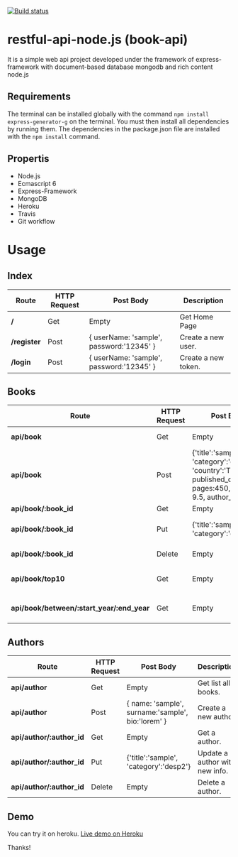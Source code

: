 [![Build status](https://api.travis-ci.org/sinantok/restful-api-node.js.svg)](https://travis-ci.org/sinantok/restful-api-node.js)

# restful-api-node.js (book-api)

It is a simple web api project developed under the framework of express-framework with document-based database mongodb and rich content node.js

## [](https://github.com/sinantok/restful-api-node.js#requirements)Requirements

The terminal can be installed globally with the command  `npm install express-generator-g`  on the terminal. You must then install all dependencies by running them. The dependencies in the package.json file are installed with the  `npm install`  command.

## [](https://github.com/sinantok/restful-api-node.js#propertis)Propertis
- Node.js
- Ecmascript 6
- Express-Framework
-	MongoDB
-	Heroku
-	Travis
-	Git workflow

# [](https://github.com/sinantok/restful-api-node.js#usage)Usage

## [](https://github.com/sinantok/restful-api-node.js#index)Index
| **Route** | **HTTP Request** | **Post Body** | **Description**|
|--|--|--|--|
| **/** | Get | Empty | Get Home Page |
| **/register** | Post | { userName: 'sample', password:'12345' } | Create a new user. |
| **/login** | Post | { userName: 'sample', password:'12345' } | Create a new token. |

## [](https://github.com/sinantok/restful-api-node.js#books)Books
| **Route** | **HTTP Request** | **Post Body** | **Description**|
|--|--|--|--|
| **api/book** | Get | Empty | Get list all book. |
| **api/book** | Post | {'title':'sample', 'category':'desp', 'country':'Turkey', published_date:1996, pages:450, scoring: 9.5, author_id:"id" } | Create a new book. |
| **api/book/:book_id** | Get | Empty | Get a book. |
| **api/book/:book_id** | Put | {'title':'sample', 'category':'desp2'} | Update a book with new info. |
| **api/book/:book_id** | Delete | Empty | Delete a book. |
| **api/book/top10** | Get | Empty | Get the top 10 score book. |
| **api/book/between/:start_year/:end_year** | Get | Empty | Get books between two dates. |

## [](https://github.com/sinantok/restful-api-node.js#authors)Authors
| **Route** | **HTTP Request** | **Post Body** | **Description**|
|--|--|--|--|
| **api/author** | Get | Empty | Get list all books. |
| **api/author** | Post | { name: 'sample', surname:'sample', bio:'lorem' } | Create a new author. |
| **api/author/:author_id** | Get | Empty | Get a author. |
| **api/author/:author_id** | Put | {'title':'sample', 'category':'desp2'} | Update a author with new info. |
| **api/author/:author_id** | Delete | Empty | Delete a author. |

## [](https://github.com/sinantok/restful-api-node.js#demo)Demo
You can try it on heroku. [Live demo on Heroku](https://book-api-service.herokuapp.com/)

Thanks!
